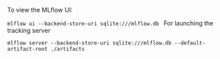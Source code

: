 To view the MLflow UI:

`mlflow ui --backend-store-uri sqlite:///mlflow.db
`
 For launching the tracking server

 `mlflow server --backend-store-uri sqlite:///mlflow.db --default-artifact-root ./artifacts
 `
